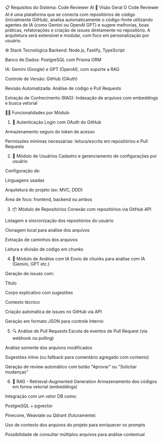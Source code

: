 📋 Requisitos do Sistema: Code Reviewer AI
🧠 Visão Geral
O Code Reviewer AI é uma plataforma que se conecta com repositórios de código (inicialmente GitHub), analisa automaticamente o código-fonte utilizando agentes de IA (como Gemini ou OpenAI GPT) e sugere melhorias, boas práticas, refatorações e criação de issues diretamente no repositório. A arquitetura será extensível e modular, com foco em personalização por usuário.

⚙️ Stack Tecnológica
Backend: Node.js, Fastify, TypeScript

Banco de Dados: PostgreSQL com Prisma ORM

IA: Gemini (Google) e GPT (OpenAI), com suporte a RAG

Controle de Versão: GitHub (OAuth)

Revisão Automatizada: Análise de código e Pull Requests

Extração de Conhecimento (RAG): Indexação de arquivos com embeddings e busca vetorial

🧑‍💻 Funcionalidades por Módulo

1. 🔐 Autenticação
   Login com OAuth do GitHub

Armazenamento seguro do token de acesso

Permissões mínimas necessárias: leitura/escrita em repositórios e Pull Requests

2. 👤 Módulo de Usuários
   Cadastro e gerenciamento de configurações por usuário

Configuração de:

Linguagens usadas

Arquitetura do projeto (ex: MVC, DDD)

Área de foco: frontend, backend ou ambos

3. 📦 Módulo de Repositórios
   Conexão com repositórios via GitHub API

Listagem e sincronização dos repositórios do usuário

Clonagem local para análise dos arquivos

Extração de caminhos dos arquivos

Leitura e divisão de código em chunks

4. 🧠 Módulo de Análise com IA
   Envio de chunks para análise com IA (Gemini, GPT etc.)

Geração de issues com:

Título

Corpo explicativo com sugestões

Contexto técnico

Criação automática de issues no GitHub via API

Geração em formato JSON para controle interno

5. 🔍 Análise de Pull Requests
   Escuta de eventos de Pull Request (via webhook ou polling)

Análise somente dos arquivos modificados

Sugestões inline (ou fallback para comentário agregado com contexto)

Geração de review automático com botão "Aprovar" ou "Solicitar mudanças"

6. 🧠 RAG - Retrieval-Augmented Generation
   Armazenamento dos códigos em forma vetorial (embeddings)

Integração com um vetor DB como:

PostgreSQL + pgvector

Pinecone, Weaviate ou Qdrant (futuramente)

Uso de contexto dos arquivos do projeto para enriquecer os prompts

Possibilidade de consultar múltiplos arquivos para análise contextual
